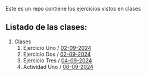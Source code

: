 Este es un repo contiene los ejercicios vistos en clases


## Listado de las clases:



1. Clases
   1. Ejercicio Uno / [02-09-2024](./Clases/02-09-2024/ejercicio-01-SaludoAPP)
   2. Ejercicio Dos / [02-09-2024](./Clases/02-09-2024/Ejercicio-02-SumarDosNum)
   3. Ejercicio Tres / [04-09-2024](./Clases/04-09-2024/Ejercicio-03-Calculadora)
   4. Actividad Uno / [06-09-2024](./Clases/06-09-2024/Resolucion_Actividad_Uno)
 

